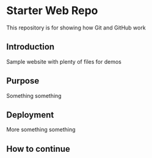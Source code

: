 # Starter Web Repo

This repository is for showing how Git and GitHub work

## Introduction

Sample website with plenty of files for demos

## Purpose 

Something something 

## Deployment

More something something

## How to continue